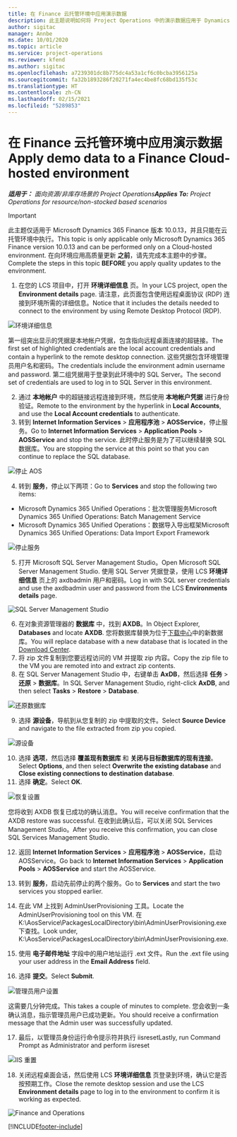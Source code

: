 ```yaml
---
title: 在 Finance 云托管环境中应用演示数据
description: 此主题说明如何将 Project Operations 中的演示数据应用于 Dynamics 365 Finance 云托管环境。
author: sigitac
manager: Annbe
ms.date: 10/01/2020
ms.topic: article
ms.service: project-operations
ms.reviewer: kfend
ms.author: sigitac
ms.openlocfilehash: a7239301dc8b775dc4a53a1cf6c0bcba3956125a
ms.sourcegitcommit: fa32b1893286f20271fa4ec4be8fc68bd135f53c
ms.translationtype: HT
ms.contentlocale: zh-CN
ms.lasthandoff: 02/15/2021
ms.locfileid: "5289853"
---
```

# <a name="apply-demo-data-to-a-finance-cloud-hosted-environment"></a><span data-ttu-id="d8d8c-103">在 Finance 云托管环境中应用演示数据</span><span class="sxs-lookup"><span data-stu-id="d8d8c-103">Apply demo data to a Finance Cloud-hosted environment</span></span>

<span data-ttu-id="d8d8c-104">_**适用于：** 面向资源/非库存场景的 Project Operations_</span><span class="sxs-lookup"><span data-stu-id="d8d8c-104">_**Applies To:** Project Operations for resource/non-stocked based scenarios_</span></span>

> [!IMPORTANT]
> <span data-ttu-id="d8d8c-105">此主题仅适用于 Microsoft Dynamics 365 Finance 版本 10.0.13，并且只能在云托管环境中执行。</span><span class="sxs-lookup"><span data-stu-id="d8d8c-105">This topic is only applicable only Microsoft Dynamics 365 Finance version 10.0.13 and can be performed only on a Cloud-hosted environment.</span></span> <span data-ttu-id="d8d8c-106">在向环境应用高质量更新 **之前**，请先完成本主题中的步骤。</span><span class="sxs-lookup"><span data-stu-id="d8d8c-106">Complete the steps in this topic **BEFORE** you apply quality updates to the environment.</span></span>

1. <span data-ttu-id="d8d8c-107">在您的 LCS 项目中，打开 **环境详细信息** 页。</span><span class="sxs-lookup"><span data-stu-id="d8d8c-107">In your LCS project, open the **Environment details** page.</span></span> <span data-ttu-id="d8d8c-108">请注意，此页面包含使用远程桌面协议 (RDP) 连接到环境所需的详细信息。</span><span class="sxs-lookup"><span data-stu-id="d8d8c-108">Notice that it includes the details needed to connect to the environment by using Remote Desktop Protocol (RDP).</span></span>

![ 环境详细信息](./media/1EnvironmentDetails.png)

<span data-ttu-id="d8d8c-110">第一组突出显示的凭据是本地帐户凭据，包含指向远程桌面连接的超链接。</span><span class="sxs-lookup"><span data-stu-id="d8d8c-110">The first set of highlighted credentials are the local account credentials and contain a hyperlink to the remote desktop connection.</span></span> <span data-ttu-id="d8d8c-111">这些凭据包含环境管理员用户名和密码。</span><span class="sxs-lookup"><span data-stu-id="d8d8c-111">The credentials include the environment admin username and password.</span></span> <span data-ttu-id="d8d8c-112">第二组凭据用于登录到此环境中的 SQL Server。</span><span class="sxs-lookup"><span data-stu-id="d8d8c-112">The second set of credentials are used to log in to SQL Server in this environment.</span></span>

2. <span data-ttu-id="d8d8c-113">通过 **本地帐户** 中的超链接远程连接到环境，然后使用 **本地帐户凭据** 进行身份验证。</span><span class="sxs-lookup"><span data-stu-id="d8d8c-113">Remote to the environment by the hyperlink in **Local Accounts**, and use the **Local Account credentials** to authenticate.</span></span>
3. <span data-ttu-id="d8d8c-114">转到 **Internet Information Services** > **应用程序池** > **AOSService**，停止服务。</span><span class="sxs-lookup"><span data-stu-id="d8d8c-114">Go to **Internet Information Services** > **Application Pools** > **AOSService** and stop the service.</span></span> <span data-ttu-id="d8d8c-115">此时停止服务是为了可以继续替换 SQL 数据库。</span><span class="sxs-lookup"><span data-stu-id="d8d8c-115">You are stopping the service at this point so that you can continue to replace the SQL database.</span></span>

![停止 AOS](./media/2StopAOS.png)

4. <span data-ttu-id="d8d8c-117">转到 **服务**，停止以下两项：</span><span class="sxs-lookup"><span data-stu-id="d8d8c-117">Go to **Services** and stop the following two items:</span></span>

- <span data-ttu-id="d8d8c-118">Microsoft Dynamics 365 Unified Operations：批次管理服务</span><span class="sxs-lookup"><span data-stu-id="d8d8c-118">Microsoft Dynamics 365 Unified Operations: Batch Management Service</span></span>
- <span data-ttu-id="d8d8c-119">Microsoft Dynamics 365 Unified Operations：数据导入导出框架</span><span class="sxs-lookup"><span data-stu-id="d8d8c-119">Microsoft Dynamics 365 Unified Operations: Data Import Export Framework</span></span>

![停止服务](./media/3StopServices.png)

5. <span data-ttu-id="d8d8c-121">打开 Microsoft SQL Server Management Studio。</span><span class="sxs-lookup"><span data-stu-id="d8d8c-121">Open Microsoft SQL Server Management Studio.</span></span> <span data-ttu-id="d8d8c-122">使用 SQL Server 凭据登录，使用 LCS **环境详细信息** 页上的 axdbadmin 用户和密码。</span><span class="sxs-lookup"><span data-stu-id="d8d8c-122">Log in with SQL server credentials and use the axdbadmin user and password from the LCS **Environments details** page.</span></span>

![SQL Server Management Studio](./media/4SSMS.png)

6. <span data-ttu-id="d8d8c-124">在对象资源管理器的 **数据库** 中，找到 **AXDB**。</span><span class="sxs-lookup"><span data-stu-id="d8d8c-124">In Object Explorer, **Databases** and locate **AXDB**.</span></span> <span data-ttu-id="d8d8c-125">您将数据库替换为位于[下载中心](https://download.microsoft.com/download/1/a/3/1a314bd2-b082-4a87-abdc-1ba26c92b63d/ProjOpsDemoDataFOGARelease.zip)中的新数据库。</span><span class="sxs-lookup"><span data-stu-id="d8d8c-125">You will replace database with a new database that is located in the [Download Center](https://download.microsoft.com/download/1/a/3/1a314bd2-b082-4a87-abdc-1ba26c92b63d/ProjOpsDemoDataFOGARelease.zip).</span></span> 
7. <span data-ttu-id="d8d8c-126">将 zip 文件复制到您要远程访问的 VM 并提取 zip 内容。</span><span class="sxs-lookup"><span data-stu-id="d8d8c-126">Copy the zip file to the VM you are remoted into and extract zip contents.</span></span>
8. <span data-ttu-id="d8d8c-127">在 SQL Server Management Studio 中，右键单击 **AxDB**，然后选择 **任务** > **还原** > **数据库**。</span><span class="sxs-lookup"><span data-stu-id="d8d8c-127">In SQL Server Management Studio, right-click **AxDB**, and then select **Tasks** > **Restore** > **Database**.</span></span>

![还原数据库](./media/5RestoreDatabase.png)

9. <span data-ttu-id="d8d8c-129">选择 **源设备**，导航到从您复制的 zip 中提取的文件。</span><span class="sxs-lookup"><span data-stu-id="d8d8c-129">Select **Source Device** and navigate to the file extracted from zip you copied.</span></span>

![源设备](./media/6SourceDevice.png)

10. <span data-ttu-id="d8d8c-131">选择 **选项**，然后选择 **覆盖现有数据库** 和 **关闭与目标数据库的现有连接**。</span><span class="sxs-lookup"><span data-stu-id="d8d8c-131">Select **Options**, and then select **Overwrite the existing database** and **Close existing connections to destination database**.</span></span> 
11. <span data-ttu-id="d8d8c-132">选择 **确定**。</span><span class="sxs-lookup"><span data-stu-id="d8d8c-132">Select **OK**.</span></span>

![恢复设置](./media/7RestoreSetting.png)

<span data-ttu-id="d8d8c-134">您将收到 AXDB 恢复已成功的确认消息。</span><span class="sxs-lookup"><span data-stu-id="d8d8c-134">You will receive confirmation that the AXDB restore was successful.</span></span> <span data-ttu-id="d8d8c-135">在收到此确认后，可以关闭 SQL Services Management Studio。</span><span class="sxs-lookup"><span data-stu-id="d8d8c-135">After you receive this confirmation, you can close SQL Services Management Studio.</span></span>

12. <span data-ttu-id="d8d8c-136">返回 **Internet Information Services** > **应用程序池** > **AOSService**，启动 AOSService。</span><span class="sxs-lookup"><span data-stu-id="d8d8c-136">Go back to **Internet Information Services** > **Application Pools** > **AOSService** and start the AOSService.</span></span>
13. <span data-ttu-id="d8d8c-137">转到 **服务**，启动先前停止的两个服务。</span><span class="sxs-lookup"><span data-stu-id="d8d8c-137">Go to **Services** and start the two services you stopped earlier.</span></span>

14. <span data-ttu-id="d8d8c-138">在此 VM 上找到 AdminUserProvisioning 工具。</span><span class="sxs-lookup"><span data-stu-id="d8d8c-138">Locate the AdminUserProvisioning tool on this VM.</span></span> <span data-ttu-id="d8d8c-139">在 K:\AosService\PackagesLocalDirectory\bin\AdminUserProvisioning.exe 下查找。</span><span class="sxs-lookup"><span data-stu-id="d8d8c-139">Look under, K:\AosService\PackagesLocalDirectory\bin\AdminUserProvisioning.exe.</span></span>
15. <span data-ttu-id="d8d8c-140">使用 **电子邮件地址** 字段中的用户地址运行 .ext 文件。</span><span class="sxs-lookup"><span data-stu-id="d8d8c-140">Run the .ext file using your user address in the **Email Address** field.</span></span> 
16. <span data-ttu-id="d8d8c-141">选择 **提交**。</span><span class="sxs-lookup"><span data-stu-id="d8d8c-141">Select **Submit**.</span></span>

![管理员用户设置](./media/8AdminUserProvisioning.png)

<span data-ttu-id="d8d8c-143">这需要几分钟完成。</span><span class="sxs-lookup"><span data-stu-id="d8d8c-143">This takes a couple of minutes to complete.</span></span> <span data-ttu-id="d8d8c-144">您会收到一条确认消息，指示管理员用户已成功更新。</span><span class="sxs-lookup"><span data-stu-id="d8d8c-144">You should receive a confirmation message that the Admin user was successfully updated.</span></span>

17. <span data-ttu-id="d8d8c-145">最后，以管理员身份运行命令提示符并执行 iisreset</span><span class="sxs-lookup"><span data-stu-id="d8d8c-145">Lastly, run Command Prompt as Administrator and perform iisreset</span></span>

![IIS 重置](./media/9IISReset.png)

18. <span data-ttu-id="d8d8c-147">关闭远程桌面会话，然后使用 LCS **环境详细信息** 页登录到环境，确认它是否按预期工作。</span><span class="sxs-lookup"><span data-stu-id="d8d8c-147">Close the remote desktop session and use the LCS **Environment details** page to log in to the environment to confirm it is working as expected.</span></span>

![Finance and Operations](./media/10FinanceAndOperations.png)


[!INCLUDE[footer-include](../includes/footer-banner.md)]